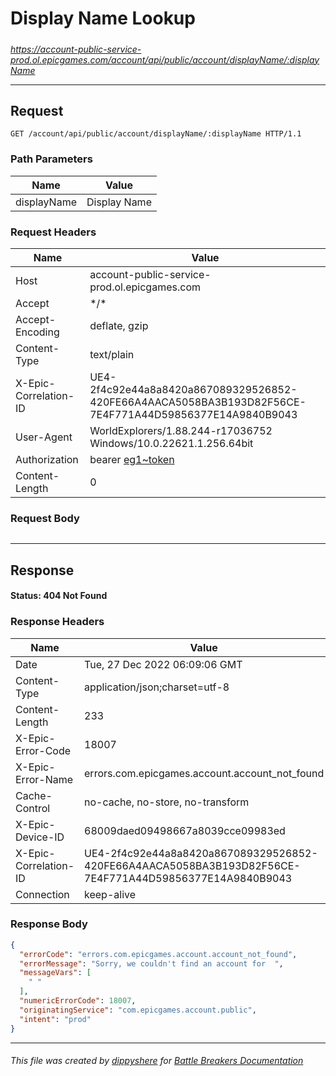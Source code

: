 # Display Name Lookup

#####

*https://account-public-service-prod.ol.epicgames.com/account/api/public/account/displayName/:displayName*

___

## Request

```http
GET /account/api/public/account/displayName/:displayName HTTP/1.1
```

### Path Parameters

| Name        | Value        |
|-------------|--------------|
| displayName | Display Name |

### Request Headers

| Name                  | Value                                                                                                                 |
|-----------------------|-----------------------------------------------------------------------------------------------------------------------|
| Host                  | account-public-service-prod.ol.epicgames.com                                                                          |
| Accept                | \*/\*                                                                                                                 |
| Accept-Encoding       | deflate, gzip                                                                                                         |
| Content-Type          | text/plain                                                                                                            |
| X-Epic-Correlation-ID | UE4-2f4c92e44a8a8420a867089329526852-420FE66A4AACA5058BA3B193D82F56CE-7E4F771A44D59856377E14A9840B9043                |
| User-Agent            | WorldExplorers/1.88.244-r17036752 Windows/10.0.22621.1.256.64bit                                                      |
| Authorization         | bearer [eg1~token](https://github.com/dippyshere/battle-breakers-documentation/blob/master/docs/common/tokens/eg1.md) |
| Content-Length        | 0                                                                                                                     |

### Request Body

```text

```

___

## Response

#### Status: 404 Not Found

### Response Headers

| Name                  | Value                                                                                                  |
|-----------------------|--------------------------------------------------------------------------------------------------------|
| Date                  | Tue, 27 Dec 2022 06:09:06 GMT                                                                          |
| Content-Type          | application/json;charset=utf-8                                                                         |
| Content-Length        | 233                                                                                                    |
| X-Epic-Error-Code     | 18007                                                                                                  |
| X-Epic-Error-Name     | errors.com.epicgames.account.account_not_found                                                         |
| Cache-Control         | no-cache, no-store, no-transform                                                                       |
| X-Epic-Device-ID      | 68009daed09498667a8039cce09983ed                                                                       |
| X-Epic-Correlation-ID | UE4-2f4c92e44a8a8420a867089329526852-420FE66A4AACA5058BA3B193D82F56CE-7E4F771A44D59856377E14A9840B9043 |
| Connection            | keep-alive                                                                                             |

### Response Body

```json
{
  "errorCode": "errors.com.epicgames.account.account_not_found",
  "errorMessage": "Sorry, we couldn't find an account for  ",
  "messageVars": [
    " "
  ],
  "numericErrorCode": 18007,
  "originatingService": "com.epicgames.account.public",
  "intent": "prod"
}
```

___

###### This file was created by [dippyshere](https://github.com/dippyshere) for [Battle Breakers Documentation](https://github.com/dippyshere/battle-breakers-documentation)
